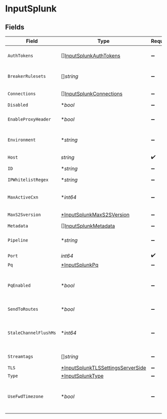 # InputSplunk


## Fields

| Field                                                                                                                                                                         | Type                                                                                                                                                                          | Required                                                                                                                                                                      | Description                                                                                                                                                                   |
| ----------------------------------------------------------------------------------------------------------------------------------------------------------------------------- | ----------------------------------------------------------------------------------------------------------------------------------------------------------------------------- | ----------------------------------------------------------------------------------------------------------------------------------------------------------------------------- | ----------------------------------------------------------------------------------------------------------------------------------------------------------------------------- |
| `AuthTokens`                                                                                                                                                                  | [][InputSplunkAuthTokens](../../models/shared/inputsplunkauthtokens.md)                                                                                                       | :heavy_minus_sign:                                                                                                                                                            | Shared secrets to be provided by any Splunk forwarder. If empty, unauthed access is permitted.                                                                                |
| `BreakerRulesets`                                                                                                                                                             | []*string*                                                                                                                                                                    | :heavy_minus_sign:                                                                                                                                                            | A list of event breaking rulesets that will be applied, in order, to the input data stream.                                                                                   |
| `Connections`                                                                                                                                                                 | [][InputSplunkConnections](../../models/shared/inputsplunkconnections.md)                                                                                                     | :heavy_minus_sign:                                                                                                                                                            | Direct connections to Destinations, optionally via a Pipeline or a Pack.                                                                                                      |
| `Disabled`                                                                                                                                                                    | **bool*                                                                                                                                                                       | :heavy_minus_sign:                                                                                                                                                            | Enable/disable this input                                                                                                                                                     |
| `EnableProxyHeader`                                                                                                                                                           | **bool*                                                                                                                                                                       | :heavy_minus_sign:                                                                                                                                                            | Enable if the connection is proxied by a device that supports Proxy Protocol V1 or V2.                                                                                        |
| `Environment`                                                                                                                                                                 | **string*                                                                                                                                                                     | :heavy_minus_sign:                                                                                                                                                            | Optionally, enable this config only on a specified Git branch. If empty, will be enabled everywhere.                                                                          |
| `Host`                                                                                                                                                                        | *string*                                                                                                                                                                      | :heavy_check_mark:                                                                                                                                                            | Address to bind on. Defaults to 0.0.0.0 (all addresses).                                                                                                                      |
| `ID`                                                                                                                                                                          | **string*                                                                                                                                                                     | :heavy_minus_sign:                                                                                                                                                            | Unique ID for this input                                                                                                                                                      |
| `IPWhitelistRegex`                                                                                                                                                            | **string*                                                                                                                                                                     | :heavy_minus_sign:                                                                                                                                                            | Regex matching IP addresses that are allowed to establish a connection.                                                                                                       |
| `MaxActiveCxn`                                                                                                                                                                | **int64*                                                                                                                                                                      | :heavy_minus_sign:                                                                                                                                                            | Maximum number of active connections allowed per Worker Process, use 0 for unlimited                                                                                          |
| `MaxS2Sversion`                                                                                                                                                               | [*InputSplunkMaxS2SVersion](../../models/shared/inputsplunkmaxs2sversion.md)                                                                                                  | :heavy_minus_sign:                                                                                                                                                            | The highest S2S protocol version to advertise during handshake.                                                                                                               |
| `Metadata`                                                                                                                                                                    | [][InputSplunkMetadata](../../models/shared/inputsplunkmetadata.md)                                                                                                           | :heavy_minus_sign:                                                                                                                                                            | Fields to add to events from this input.                                                                                                                                      |
| `Pipeline`                                                                                                                                                                    | **string*                                                                                                                                                                     | :heavy_minus_sign:                                                                                                                                                            | Pipeline to process data from this Source before sending it through the Routes.                                                                                               |
| `Port`                                                                                                                                                                        | *int64*                                                                                                                                                                       | :heavy_check_mark:                                                                                                                                                            | Port to listen on.                                                                                                                                                            |
| `Pq`                                                                                                                                                                          | [*InputSplunkPq](../../models/shared/inputsplunkpq.md)                                                                                                                        | :heavy_minus_sign:                                                                                                                                                            | N/A                                                                                                                                                                           |
| `PqEnabled`                                                                                                                                                                   | **bool*                                                                                                                                                                       | :heavy_minus_sign:                                                                                                                                                            | For details on Persistent Queues, see: [https://docs.cribl.io/stream/persistent-queues](https://docs.cribl.io/stream/persistent-queues)                                       |
| `SendToRoutes`                                                                                                                                                                | **bool*                                                                                                                                                                       | :heavy_minus_sign:                                                                                                                                                            | Select whether to send data to Routes, or directly to Destinations.                                                                                                           |
| `StaleChannelFlushMs`                                                                                                                                                         | **int64*                                                                                                                                                                      | :heavy_minus_sign:                                                                                                                                                            | The amount of time (in milliseconds) the Event Breaker will wait for new data to be sent to a specific channel, before flushing the data stream out, as-is, to the Pipelines. |
| `Streamtags`                                                                                                                                                                  | []*string*                                                                                                                                                                    | :heavy_minus_sign:                                                                                                                                                            | Add tags for filtering and grouping in @{product}.                                                                                                                            |
| `TLS`                                                                                                                                                                         | [*InputSplunkTLSSettingsServerSide](../../models/shared/inputsplunktlssettingsserverside.md)                                                                                  | :heavy_minus_sign:                                                                                                                                                            | N/A                                                                                                                                                                           |
| `Type`                                                                                                                                                                        | [*InputSplunkType](../../models/shared/inputsplunktype.md)                                                                                                                    | :heavy_minus_sign:                                                                                                                                                            | N/A                                                                                                                                                                           |
| `UseFwdTimezone`                                                                                                                                                              | **bool*                                                                                                                                                                       | :heavy_minus_sign:                                                                                                                                                            | Enables Event Breakers to determine events' time zone from UF-provided metadata, when TZ can't be inferred from the raw event. Toggle to 'No' to disable this fallback.       |